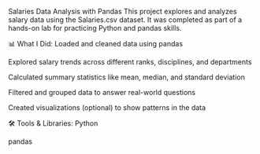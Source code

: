 Salaries Data Analysis with Pandas
This project explores and analyzes salary data using the Salaries.csv dataset. It was completed as part of a hands-on lab for practicing Python and pandas skills.

📊 What I Did:
Loaded and cleaned data using pandas

Explored salary trends across different ranks, disciplines, and departments

Calculated summary statistics like mean, median, and standard deviation

Filtered and grouped data to answer real-world questions

Created visualizations (optional) to show patterns in the data

🛠️ Tools & Libraries:
Python

pandas


